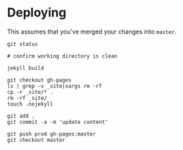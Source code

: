 # Deploying

This assumes that you've merged your changes into `master`.

```
git status

# confirm working directory is clean

jekyll build

git checkout gh-pages
ls | grep -v _site|xargs rm -rf
cp -r _site/* .
rm -rf _site/
touch .nojekyll

git add .
git commit -a -m 'update content'

git push prod gh-pages:master
git checkout master
```
